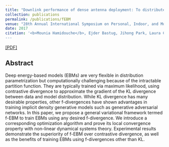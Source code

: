 ```yaml
---
title: "Downlink performance of dense antenna deployment: To distribute or concentrate?"
collection: publications
permalink: /publications/fEBM
venue: "28th Annual International Symposium on Personal, Indoor, and Mobile Radio Communications, Oct. 2017, Montreal, Canada."
date: 2017
citation: '<b>Mounia Hamidouche</b>, Ejder Bastug, Jihong Park, Laura Cottatellucci, Merouane Debbah.
---
```

[[PDF]](https://mouniahamidouche.github.io/files/DPDADTDC.pdf)


## Abstract
Deep energy-based models (EBMs) are very flexible in distribution parametrization but computationally challenging because of the intractable partition function. They are typically trained via maximum likelihood, using contrastive divergence to approximate the gradient of the KL divergence between data and model distribution. While KL divergence has many desirable properties, other f-divergences have shown advantages in training implicit density generative models such as generative adversarial networks. In this paper, we propose a general variational framework termed f-EBM to train EBMs using any desired f-divergence. We introduce a corresponding optimization algorithm and prove its local convergence property with non-linear dynamical systems theory. Experimental results demonstrate the superiority of f-EBM over contrastive divergence, as well as the benefits of training EBMs using f-divergences other than KL.

